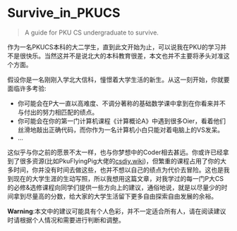 # Survive_in_PKUCS
> A guide for PKU CS undergraduate to survive.

作为一名PKUCS本科的大二学生，直到此文开始为止，可以说我在PKU的学习并不是很快乐。当然这并不是说北大的本科教育很差，本文也并不主要将矛头对准这个方面。

假设你是一名刚刚入学北大信科，憧憬着大学生活的新生。从这一刻开始，你就要面临许多考验:

- 你可能会在P大一直以高难度、不调分著称的基础数学课中拿到在你看来并不与付出的努力相匹配的绩点。
- 你可能会在你的第一门计算机课程《计算概论A》中遇到很多Oier，看着他们丝滑地敲出正确代码，而你作为一名计算机小白只能对着电脑上的VS发呆。
- ...

这似乎与你之前的愿景不太一样，也与你梦想中的Coder相去甚远。你或许已经拿到了很多资源(比如PkuFlyingPig大佬的[csdiy.wiki](https://csdiy.wiki))，但繁重的课程占用了你的大多时间，你并没有时间去做这些，也并不想以自己的绩点为代价去冒险。这也是我到现在的大学生涯的生动写照，所以我想用这篇文章，对我学过的每一门P大CS的必修&选修课程向同学们提供一些方向上的建议，通俗地说，就是以尽量少的时间拿到尽量高的分数，给大家的大学生活留下更多自由探索自由发展的余裕。

**Warning**:本文中的建议可能具有个人色彩，并不一定适合所有人，请在阅读建议时请根据个人情况和需要进行判断和调整。
